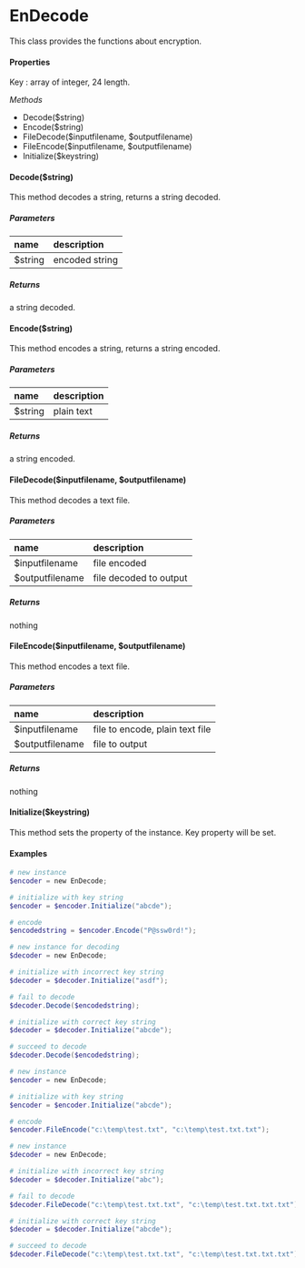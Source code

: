 # EnDecode
This class provides the functions about encryption.

#### Properties
Key : array of integer, 24 length.

*Methods*
- Decode($string)
- Encode($string)
- FileDecode($inputfilename, $outputfilename)
- FileEncode($inputfilename, $outputfilename)
- Initialize($keystring)


#### Decode($string)
This method decodes a string, returns a string decoded.

##### Parameters
|name|description|
|:--|:--|
| $string | encoded string |

##### Returns
a string decoded.


#### Encode($string)
This method encodes a string, returns a string encoded.

##### Parameters
|name|description|
|:--|:--|
| $string | plain text |

##### Returns
a string encoded.


#### FileDecode($inputfilename, $outputfilename)
This method decodes a text file.

##### Parameters
|name|description|
|:--|:--|
| $inputfilename | file encoded |
| $outputfilename | file decoded to output |

##### Returns
nothing

#### FileEncode($inputfilename, $outputfilename)
This method encodes a text file.

##### Parameters
|name|description|
|:--|:--|
| $inputfilename | file to encode, plain text file |
| $outputfilename | file to output |

##### Returns
nothing


#### Initialize($keystring)
This method sets the property of the instance. Key property will be set.

#### Examples
``` powershell
# new instance
$encoder = new EnDecode;

# initialize with key string
$encoder = $encoder.Initialize("abcde");

# encode
$encodedstring = $encoder.Encode("P@ssw0rd!");

# new instance for decoding
$decoder = new EnDecode;

# initialize with incorrect key string
$decoder = $decoder.Initialize("asdf");

# fail to decode
$decoder.Decode($encodedstring);

# initialize with correct key string
$decoder = $decoder.Initialize("abcde");

# succeed to decode
$decoder.Decode($encodedstring);
```

``` powershell
# new instance
$encoder = new EnDecode;

# initialize with key string
$encoder = $encoder.Initialize("abcde");

# encode
$encoder.FileEncode("c:\temp\test.txt", "c:\temp\test.txt.txt");

# new instance
$decoder = new EnDecode;

# initialize with incorrect key string
$decoder = $decoder.Initialize("abc");

# fail to decode
$decoder.FileDecode("c:\temp\test.txt.txt", "c:\temp\test.txt.txt.txt");

# initialize with correct key string
$decoder = $decoder.Initialize("abcde");

# succeed to decode
$decoder.FileDecode("c:\temp\test.txt.txt", "c:\temp\test.txt.txt.txt");
```
